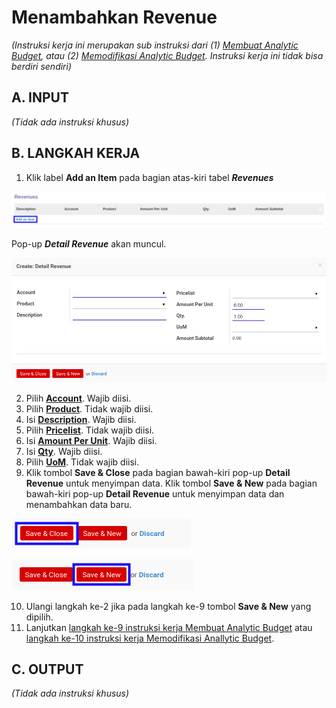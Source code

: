 # Menambahkan Revenue

*(Instruksi kerja ini merupakan sub instruksi dari (1) [Membuat Analytic Budget](./membuat.md), atau (2) [Memodifikasi Analytic Budget](./memodifikasi.md). Instruksi kerja ini tidak bisa berdiri sendiri)*

## A. INPUT

*(Tidak ada instruksi khusus)*

## B. LANGKAH KERJA

1. Klik label **Add an Item** pada bagian atas-kiri tabel ***Revenues***

![](../../img/analytic-budget/label-add-revenue.png)

Pop-up ***Detail Revenue*** akan muncul.

![](../../img/analytic-budget/tab-budget-detail-revenue.png)

2. Pilih **[Account](./penjelasan.md#field-budget-revenue-account)**. Wajib diisi.
3. Pilih **[Product](./penjelasan.md#field-budget-revenue-product)**. Tidak wajib diisi.
4. Isi **[Description](./penjelasan.md#field-budget-revenue-description)**. Wajib diisi.
5. Pilih **[Pricelist](./penjelasan.md#field-budget-revenue-pricelist)**. Tidak wajib diisi.
6. Isi **[Amount Per Unit](./penjelasan.md#field-budget-revenue-amount-per-unit)**. Wajib diisi.
7. Isi **[Qty](./penjelasan.md#field-budget-revenue-qty)**. Wajib diisi.
8. Pilih **[UoM](./penjelasan.md#field-budget-revenue-uom)**. Tidak wajib diisi.
9. Klik tombol **Save & Close** pada bagian bawah-kiri pop-up **Detail Revenue** untuk menyimpan data. Klik tombol **Save & New** pada bagian bawah-kiri pop-up **Detail Revenue** untuk menyimpan data dan menambahkan data baru.

![](../../img/analytic-budget/tombol-save-close-detail-revenue.png)

![](../../img/analytic-budget/tombol-save-new-detail-revenue.png)

10. Ulangi langkah ke-2 jika pada langkah ke-9 tombol **Save & New** yang dipilih.
11. Lanjutkan [langkah ke-9 instruksi kerja Membuat Analytic Budget](./membuat.md#l9) atau [langkah ke-10 instruksi kerja Memodifikasi Anallytic Budget](./memodifikasi.md#l10).

## C. OUTPUT

*(Tidak ada instruksi khusus)*
